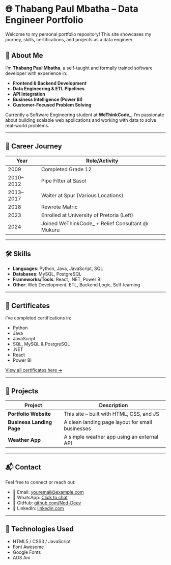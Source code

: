 # 🌐 Thabang Paul Mbatha – Data Engineer Portfolio

Welcome to my personal portfolio repository! This site showcases my journey, skills, certifications, and projects as a data engineer.


## 🧠 About Me

I’m **Thabang Paul Mbatha**, a self-taught and formally trained software developer with experience in:

- **Frontend & Backend Development**
- **Data Engineering & ETL Pipelines**
- **API Integration**
- **Business Intelligence (Power BI)**
- **Customer-Focused Problem Solving**

Currently a Software Engineering student at **WeThinkCode_**, I’m passionate about building scalable web applications and working with data to solve real-world problems.

---

## 💼 Career Journey

| Year        | Role/Activity                                  |
|-------------|------------------------------------------------|
| 2009        | Completed Grade 12                             |
| 2010–2012   | Pipe Fitter at Sasol                           |
| 2013–2017   | Waiter at Spur (Various Locations)             |
| 2018        | Rewrote Matric                                 |
| 2023        | Enrolled at University of Pretoria (Left)      |
| 2024        | Joined WeThinkCode_ + Relief Consultant @ Mukuru |

---

## 🛠️ Skills

- **Languages**: Python, Java, JavaScript, SQL
- **Databases**: MySQL, PostgreSQL
- **Frameworks/Tools**: React, .NET, Power BI
- **Other**: Web Development, ETL, Backend Logic, Self-learning

---

## 🧾 Certificates

I’ve completed certifications in:

- Python
- Java
- JavaScript
- SQL, MySQL & PostgreSQL
- .NET
- React
- Power BI

[View all certificates here ➜](#certificates)

---

## 🔨 Projects

| Project               | Description                                     |
|-----------------------|-------------------------------------------------|
| **Portfolio Website** | This site – built with HTML, CSS, and JS       |
| **Business Landing Page** | A clean landing page layout for small businesses |
| **Weather App**       | A simple weather app using an external API     |

---

## 📬 Contact

Feel free to connect or reach out:

- 📧 Email: [youremail@example.com](mailto:youremail@example.com)
- 💬 WhatsApp: [Click to chat](https://wa.me/15551234567)
- 🔗 GitHub: [github.com/Ned-Deev](https://github.com/Ned-Deev)
- 🔗 LinkedIn: [linkedin.com](https://linkedin.com)

---

## 🚀 Technologies Used

- HTML5 / CSS3 / JavaScript
- Font Awesome
- Google Fonts
- AOS Ani
